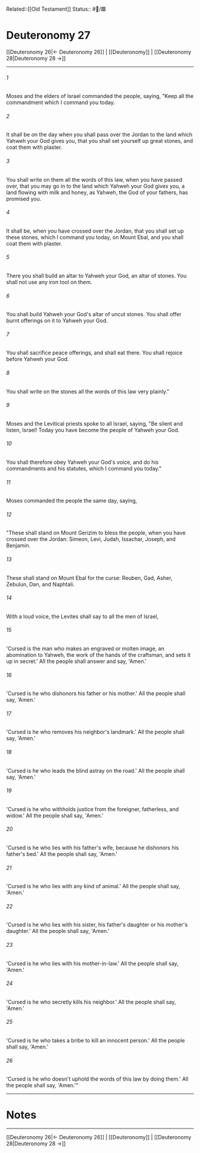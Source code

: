 Related::[[Old Testament]]
Status:: #📖/🟥
# Deuteronomy 27

[[Deuteronomy 26|← Deuteronomy 26]] | [[Deuteronomy]] | [[Deuteronomy 28|Deuteronomy 28 →]]
***



###### 1 
Moses and the elders of Israel commanded the people, saying, "Keep all the commandment which I command you today. 

###### 2 
It shall be on the day when you shall pass over the Jordan to the land which Yahweh your God gives you, that you shall set yourself up great stones, and coat them with plaster. 

###### 3 
You shall write on them all the words of this law, when you have passed over, that you may go in to the land which Yahweh your God gives you, a land flowing with milk and honey, as Yahweh, the God of your fathers, has promised you. 

###### 4 
It shall be, when you have crossed over the Jordan, that you shall set up these stones, which I command you today, on Mount Ebal, and you shall coat them with plaster. 

###### 5 
There you shall build an altar to Yahweh your God, an altar of stones. You shall not use any iron tool on them. 

###### 6 
You shall build Yahweh your God's altar of uncut stones. You shall offer burnt offerings on it to Yahweh your God. 

###### 7 
You shall sacrifice peace offerings, and shall eat there. You shall rejoice before Yahweh your God. 

###### 8 
You shall write on the stones all the words of this law very plainly." 

###### 9 
Moses and the Levitical priests spoke to all Israel, saying, "Be silent and listen, Israel! Today you have become the people of Yahweh your God. 

###### 10 
You shall therefore obey Yahweh your God's voice, and do his commandments and his statutes, which I command you today." 

###### 11 
Moses commanded the people the same day, saying, 

###### 12 
"These shall stand on Mount Gerizim to bless the people, when you have crossed over the Jordan: Simeon, Levi, Judah, Issachar, Joseph, and Benjamin. 

###### 13 
These shall stand on Mount Ebal for the curse: Reuben, Gad, Asher, Zebulun, Dan, and Naphtali. 

###### 14 
With a loud voice, the Levites shall say to all the men of Israel, 

###### 15 
'Cursed is the man who makes an engraved or molten image, an abomination to Yahweh, the work of the hands of the craftsman, and sets it up in secret.' All the people shall answer and say, 'Amen.' 

###### 16 
'Cursed is he who dishonors his father or his mother.' All the people shall say, 'Amen.' 

###### 17 
'Cursed is he who removes his neighbor's landmark.' All the people shall say, 'Amen.' 

###### 18 
'Cursed is he who leads the blind astray on the road.' All the people shall say, 'Amen.' 

###### 19 
'Cursed is he who withholds justice from the foreigner, fatherless, and widow.' All the people shall say, 'Amen.' 

###### 20 
'Cursed is he who lies with his father's wife, because he dishonors his father's bed.' All the people shall say, 'Amen.' 

###### 21 
'Cursed is he who lies with any kind of animal.' All the people shall say, 'Amen.' 

###### 22 
'Cursed is he who lies with his sister, his father's daughter or his mother's daughter.' All the people shall say, 'Amen.' 

###### 23 
'Cursed is he who lies with his mother-in-law.' All the people shall say, 'Amen.' 

###### 24 
'Cursed is he who secretly kills his neighbor.' All the people shall say, 'Amen.' 

###### 25 
'Cursed is he who takes a bribe to kill an innocent person.' All the people shall say, 'Amen.' 

###### 26 
'Cursed is he who doesn't uphold the words of this law by doing them.' All the people shall say, 'Amen.'"

---
# Notes


***
[[Deuteronomy 26|← Deuteronomy 26]] | [[Deuteronomy]] | [[Deuteronomy 28|Deuteronomy 28 →]]
